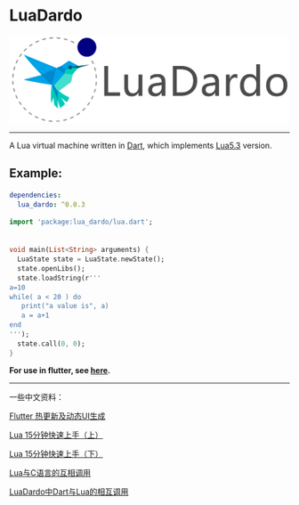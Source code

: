 # LuaDardo

![logo](https://github.com/arcticfox1919/ImageHosting/blob/master/language_logo.png?raw=true)

------

A Lua virtual machine written in [Dart](https://github.com/dart-lang/sdk), which implements [Lua5.3](http://www.lua.org/manual/5.3/) version.

## Example:

```yaml
dependencies:
  lua_dardo: ^0.0.3
```

```dart
import 'package:lua_dardo/lua.dart';


void main(List<String> arguments) {
  LuaState state = LuaState.newState();
  state.openLibs();
  state.loadString(r'''
a=10
while( a < 20 ) do
   print("a value is", a)
   a = a+1
end
''');
  state.call(0, 0);
}
```

**For use in flutter, see [here](https://github.com/arcticfox1919/flutter_lua_dardo).**

------
一些中文资料：

[Flutter 热更新及动态UI生成](https://arcticfox.blog.csdn.net/article/details/116681188)

[Lua 15分钟快速上手（上）](https://arcticfox.blog.csdn.net/article/details/119516215)

[Lua 15分钟快速上手（下）](https://arcticfox.blog.csdn.net/article/details/119535814)

[Lua与C语言的互相调用](https://arcticfox.blog.csdn.net/article/details/119544987)

[LuaDardo中Dart与Lua的相互调用](https://arcticfox.blog.csdn.net/article/details/119582403)
